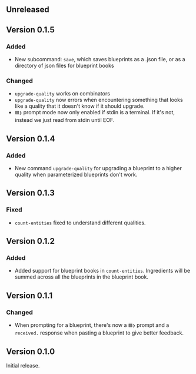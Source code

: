 ## Unreleased

## Version 0.1.5

### Added
- New subcommand: `save`, which saves blueprints as a .json file, or as a directory of json files for blueprint books

### Changed
- `upgrade-quality` works on combinators
- `upgrade-quality` now errors when encountering something that looks like a quality that it doesn't know if it should upgrade.
- `🟦❯` prompt mode now only enabled if stdin is a terminal. If it's not, instead we just read from stdin until EOF.

## Version 0.1.4

### Added
- New command `upgrade-quality` for upgrading a blueprint to a higher quality when parameterized blueprints don't work.

## Version 0.1.3

### Fixed
- `count-entities` fixed to understand different qualities.

## Version 0.1.2

### Added
- Added support for blueprint books in `count-entities`. Ingredients will be summed across all the blueprints in the blueprint book.

## Version 0.1.1

### Changed
- When prompting for a blueprint, there's now a `🟦❯` prompt and a `received.` response when pasting a blueprint to give better feedback.

## Version 0.1.0

Initial release.
